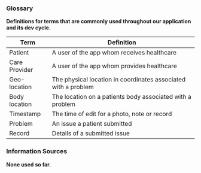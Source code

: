 ### Glossary
**Definitions for terms that are commonly used throughout our application and its dev cycle.**

| Term          | Definition                                                     |
|---------------|----------------------------------------------------------------|
| Patient       | A user of the app whom receives healthcare                     |
| Care Provider | A user of the app whom provides healthcare                     |
| Geo-location  | The physical location in coordinates associated with a problem |
| Body location | The location on a patients body associated with a problem      |
| Timestamp     | The time of edit for a photo, note or record                   |
| Problem       | An issue a patient submitted                                   |
| Record        | Details of a submitted issue                                   |

### Information Sources
**None used so far.**
